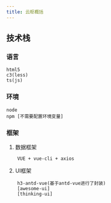 ```yaml
---
title: 云枢概括
---
```


## 技术栈

### 语言
```
html5
c3(less)
ts(js)
```

### 环境
```
node
npm [不需要配置环境变量]
```

### 框架
1. 数据框架
```
    VUE + vue-cli + axios
```
2. UI框架
```
    h3-antd-vue(基于antd-vue进行了封装)
    [awesome-ui]
    [thinking-ui]
```




